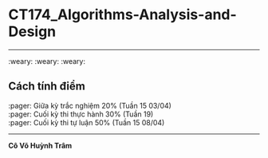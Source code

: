 # CT174_Algorithms-Analysis-and-Design
<hr>
:weary: :weary: :weary: <br>
<h2>Cách tính điểm</h2>
:pager: Giữa kỳ trắc nghiệm 20% (Tuần 15 03/04)<br>
:pager: Cuối kỳ thi thực hành 30% (Tuần 19)<br>
:pager: Cuối kỳ thi tự luận 50% (Tuần 15 08/04)
<hr>
<strong>Cô Võ Huỳnh Trâm</strong>
